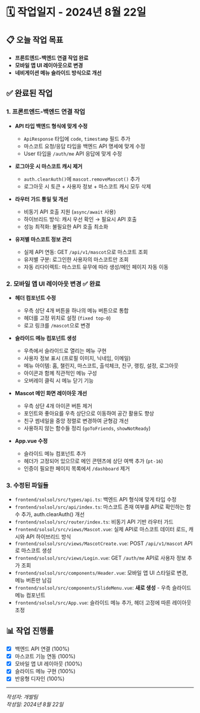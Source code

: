 # 🗓️ 작업일지 - 2024년 8월 22일

## 📋 오늘 작업 목표
- **프론트엔드-백엔드 연결 작업 완료**
- **모바일 앱 UI 레이아웃으로 변경**
- **네비게이션 메뉴 슬라이드 방식으로 개선**

## ✅ 완료된 작업

### 1. 프론트엔드-백엔드 연결 작업
- **API 타입 백엔드 형식에 맞게 수정**
  - `ApiResponse` 타입에 `code`, `timestamp` 필드 추가
  - 마스코트 요청/응답 타입을 백엔드 API 명세에 맞게 수정
  - User 타입을 `/auth/me` API 응답에 맞게 수정

- **로그아웃 시 마스코트 캐시 제거**
  - `auth.clearAuth()`에 `mascot.removeMascot()` 추가
  - 로그아웃 시 토큰 + 사용자 정보 + 마스코트 캐시 모두 삭제

- **라우터 가드 통일 및 개선**
  - 비동기 API 호출 지원 (`async/await` 사용)
  - 하이브리드 방식: 캐시 우선 확인 → 필요시 API 호출
  - 성능 최적화: 불필요한 API 호출 최소화

- **유저별 마스코트 정보 관리**
  - 실제 API 연동: GET `/api/v1/mascot`으로 마스코트 조회
  - 유저별 구분: 로그인한 사용자의 마스코트만 조회
  - 자동 리다이렉트: 마스코트 유무에 따라 생성/메인 페이지 자동 이동

### 2. 모바일 앱 UI 레이아웃 변경 ✅ **완료**
- **헤더 컴포넌트 수정**
  - 우측 상단 4개 버튼을 하나의 메뉴 버튼으로 통합
  - 헤더를 고정 위치로 설정 (`fixed top-0`)
  - 로고 링크를 `/mascot`으로 변경

- **슬라이드 메뉴 컴포넌트 생성**
  - 우측에서 슬라이드로 열리는 메뉴 구현
  - 사용자 정보 표시 (프로필 이미지, 닉네임, 이메일)
  - 메뉴 아이템: 홈, 챌린지, 마스코트, 출석체크, 친구, 랭킹, 설정, 로그아웃
  - 아이콘과 함께 직관적인 메뉴 구성
  - 오버레이 클릭 시 메뉴 닫기 기능

- **Mascot 메인 화면 레이아웃 개선**
  - 우측 상단 4개 아이콘 버튼 제거
  - 포인트와 좋아요를 우측 상단으로 이동하여 공간 활용도 향상
  - 친구 썸네일을 중앙 정렬로 변경하여 균형감 개선
  - 사용하지 않는 함수들 정리 (`goToFriends`, `showNotReady`)

- **App.vue 수정**
  - 슬라이드 메뉴 컴포넌트 추가
  - 헤더가 고정되어 있으므로 메인 콘텐츠에 상단 여백 추가 (`pt-16`)
  - 인증이 필요한 페이지 목록에서 `/dashboard` 제거

### 3. 수정된 파일들
- `frontend/solsol/src/types/api.ts`: 백엔드 API 형식에 맞게 타입 수정
- `frontend/solsol/src/api/index.ts`: 마스코트 존재 여부를 API로 확인하는 함수 추가, auth.clearAuth() 개선
- `frontend/solsol/src/router/index.ts`: 비동기 API 기반 라우터 가드
- `frontend/solsol/src/views/Mascot.vue`: 실제 API로 마스코트 데이터 로드, 캐시와 API 하이브리드 방식
- `frontend/solsol/src/views/MascotCreate.vue`: POST `/api/v1/mascot` API로 마스코트 생성
- `frontend/solsol/src/views/Login.vue`: GET `/auth/me` API로 사용자 정보 추가 조회
- `frontend/solsol/src/components/Header.vue`: 모바일 앱 UI 스타일로 변경, 메뉴 버튼만 남김
- `frontend/solsol/src/components/SlideMenu.vue`: **새로 생성** - 우측 슬라이드 메뉴 컴포넌트
- `frontend/solsol/src/App.vue`: 슬라이드 메뉴 추가, 헤더 고정에 따른 레이아웃 조정

## 📊 작업 진행률
- [x] 백엔드 API 연결 (100%)
- [x] 마스코트 기능 연동 (100%)
- [x] 모바일 앱 UI 레이아웃 (100%)
- [x] 슬라이드 메뉴 구현 (100%)
- [x] 반응형 디자인 (100%)

---
*작성자: 개발팀*  
*작성일: 2024년 8월 22일*

